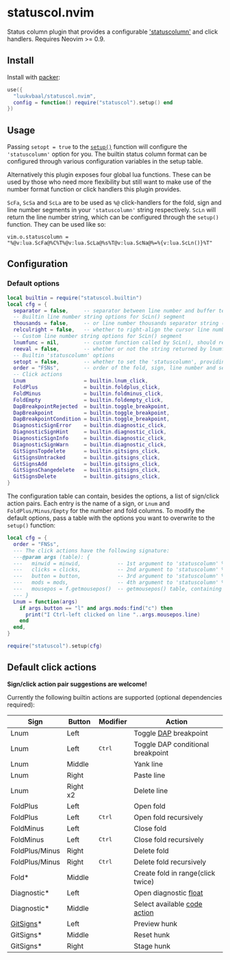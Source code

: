 # statuscol.nvim

Status column plugin that provides a configurable ['statuscolumn'](https://neovim.io/doc/user/options.html#'statuscolumn') and click handlers.
Requires Neovim >= 0.9.

<!-- panvimdoc-ignore-start -->

## Install

Install with [packer](https://github.com/wbthomason/packer.nvim):

```lua
use({
  "luukvbaal/statuscol.nvim",
  config = function() require("statuscol").setup() end
})
```

<!-- panvimdoc-ignore-end -->

## Usage

Passing `setopt = true` to the [`setup()`](#Configuration) function will configure the `'statuscolumn'` option for you.
The builtin status column format can be configured through various configuration variables in the setup table.

Alternatively this plugin exposes four global lua functions. These can be used by those who need more flexibility but still want to make use of the number format function or click handlers this plugin provides.

`ScFa`, `ScSa` and `ScLa` are to be used as `%@` click-handlers for the fold, sign and line number segments in your `'statuscolumn'` string respectively. `ScLn` will return the line number string, which can be configured through the `setup()` function. They can be used like so:

    vim.o.statuscolumn = "%@v:lua.ScFa@%C%T%@v:lua.ScLa@%s%T@v:lua.ScNa@%=%{v:lua.ScLn()}%T"

## Configuration

### Default options

```lua
local builtin = require("statuscol.builtin")
local cfg = {
  separator = false,     -- separator between line number and buffer text ("│" or extra " " padding)
  -- Builtin line number string options for ScLn() segment
  thousands = false,     -- or line number thousands separator string ("." / ",")
  relculright = false,   -- whether to right-align the cursor line number with 'relativenumber' set
  -- Custom line number string options for ScLn() segment
  lnumfunc = nil,        -- custom function called by ScLn(), should return a string
  reeval = false,        -- whether or not the string returned by lnumfunc should be reevaluated
  -- Builtin 'statuscolumn' options
  setopt = false,        -- whether to set the 'statuscolumn', providing builtin click actions
  order = "FSNs",        -- order of the fold, sign, line number and separator segments
  -- Click actions
  Lnum                   = builtin.lnum_click,
  FoldPlus               = builtin.foldplus_click,
  FoldMinus              = builtin.foldminus_click,
  FoldEmpty              = builtin.foldempty_click,
  DapBreakpointRejected  = builtin.toggle_breakpoint,
  DapBreakpoint          = builtin.toggle_breakpoint,
  DapBreakpointCondition = builtin.toggle_breakpoint,
  DiagnosticSignError    = builtin.diagnostic_click,
  DiagnosticSignHint     = builtin.diagnostic_click,
  DiagnosticSignInfo     = builtin.diagnostic_click,
  DiagnosticSignWarn     = builtin.diagnostic_click,
  GitSignsTopdelete      = builtin.gitsigns_click,
  GitSignsUntracked      = builtin.gitsigns_click,
  GitSignsAdd            = builtin.gitsigns_click,
  GitSignsChangedelete   = builtin.gitsigns_click,
  GitSignsDelete         = builtin.gitsigns_click,
}
```

The configuration table can contain, besides the options, a list of sign/click action pairs.
Each entry is the name of a sign, or `Lnum` and `FoldPlus/Minus/Empty` for the number and fold columns.
To modify the default options, pass a table with the options you want to overwrite to the `setup()` function:

```lua
local cfg = {
  order = "FNSs",
  --- The click actions have the following signature:
  ---@param args (table): {
  ---   minwid = minwid,            -- 1st argument to 'statuscolumn' %@ callback
  ---   clicks = clicks,            -- 2nd argument to 'statuscolumn' %@ callback
  ---   button = button,            -- 3rd argument to 'statuscolumn' %@ callback
  ---   mods = mods,                -- 4th argument to 'statuscolumn' %@ callback
  ---   mousepos = f.getmousepos()  -- getmousepos() table, containing clicked line number/window id etc.
  --- }
  Lnum = function(args)
    if args.button == "l" and args.mods:find("c") then
      print("I Ctrl-left clicked on line "..args.mousepos.line)
    end
  end,
}

require("statuscol").setup(cfg)
```
## Default click actions

**Sign/click action pair suggestions are welcome!**

Currently the following builtin actions are supported (optional dependencies required):

|Sign|Button|Modifier|Action|
|----|------|--------|------|
|Lnum|Left||Toggle [DAP](https://github.com/mfussenegger/nvim-dap) breakpoint|
|Lnum|Left|<kbd>Ctrl</kbd>|Toggle DAP conditional breakpoint|
|Lnum|Middle||Yank line|
|Lnum|Right||Paste line|
|Lnum|Right x2||Delete line|
|FoldPlus|Left||Open fold|
|FoldPlus|Left|<kbd>Ctrl</kbd>|Open fold recursively|
|FoldMinus|Left||Close fold|
|FoldMinus|Left|<kbd>Ctrl</kbd>|Close fold recursively|
|FoldPlus/Minus|Right||Delete fold|
|FoldPlus/Minus|Right|<kbd>Ctrl</kbd>|Delete fold recursively|
|Fold*|Middle||Create fold in range(click twice)|
|Diagnostic*|Left||Open diagnostic [float](https://neovim.io/doc/user/diagnostic.html#vim.diagnostic.open_float())|
|Diagnostic*|Middle||Select available [code action](https://neovim.io/doc/user/lsp.html#vim.lsp.buf.code_action())|
|[GitSigns](https://github.com/lewis6991/gitsigns.nvim)*|Left||Preview hunk|
|GitSigns*|Middle||Reset hunk|
|GitSigns*|Right||Stage hunk|
